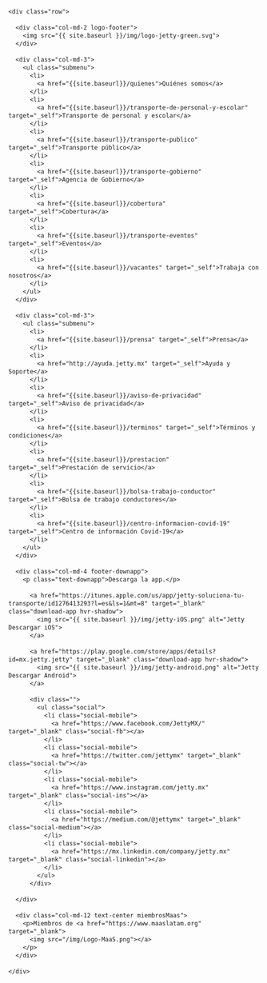 <div class="container-fluid footer">
  <div class="container">

    <div class="row">

      <div class="col-md-2 logo-footer">
        <img src="{{ site.baseurl }}/img/logo-jetty-green.svg">
      </div>

      <div class="col-md-3">
        <ul class="submenu">
          <li>
            <a href="{{site.baseurl}}/quienes">Quiénes somos</a>
          </li>
          <li>
            <a href="{{site.baseurl}}/transporte-de-personal-y-escolar" target="_self">Transporte de personal y escolar</a>
          </li>
          <li>
            <a href="{{site.baseurl}}/transporte-publico" target="_self">Transporte público</a>
          </li>
          <li>
            <a href="{{site.baseurl}}/transporte-gobierno" target="_self">Agencia de Gobierno</a>
          </li>
          <li>
            <a href="{{site.baseurl}}/cobertura" target="_self">Cobertura</a>
          </li>
          <li>
            <a href="{{site.baseurl}}/transporte-eventos" target="_self">Eventos</a>
          </li>
          <li>
            <a href="{{site.baseurl}}/vacantes" target="_self">Trabaja con nosotros</a>
          </li>
        </ul>
      </div>

      <div class="col-md-3">
        <ul class="submenu">
          <li>
            <a href="{{site.baseurl}}/prensa" target="_self">Prensa</a>
          </li>
          <li>
            <a href="http://ayuda.jetty.mx" target="_self">Ayuda y Soporte</a>
          </li>
          <li>
            <a href="{{site.baseurl}}/aviso-de-privacidad" target="_self">Aviso de privacidad</a>
          </li>
          <li>
            <a href="{{site.baseurl}}/terminos" target="_self">Términos y condiciones</a>
          </li>
          <li>
            <a href="{{site.baseurl}}/prestacion" target="_self">Prestación de servicio</a>
          </li>
          <li>
            <a href="{{site.baseurl}}/bolsa-trabajo-conductor" target="_self">Bolsa de trabajo conductores</a>
          </li>
          <li>
            <a href="{{site.baseurl}}/centro-informacion-covid-19" target="_self">Centro de información Covid-19</a>
          </li>
        </ul>
      </div>

      <div class="col-md-4 footer-downapp">
        <p class="text-downapp">Descarga la app.</p>

          <a href="https://itunes.apple.com/us/app/jetty-soluciona-tu-transporte/id1276413293?l=es&ls=1&mt=8" target="_blank" class="download-app hvr-shadow">
            <img src="{{ site.baseurl }}/img/jetty-iOS.png" alt="Jetty Descargar iOS">
          </a>

          <a href="https://play.google.com/store/apps/details?id=mx.jetty.jetty" target="_blank" class="download-app hvr-shadow">
            <img src="{{ site.baseurl }}/img/jetty-android.png" alt="Jetty Descargar Android">
          </a>

          <div class="">
            <ul class="social">
              <li class="social-mobile">
                <a href="https://www.facebook.com/JettyMX/" target="_blank" class="social-fb"></a>
              </li>
              <li class="social-mobile">
                <a href="https://twitter.com/jettymx" target="_blank" class="social-tw"></a>
              </li>
              <li class="social-mobile">
                <a href="https://www.instagram.com/jetty.mx" target="_blank" class="social-ins"></a>
              </li>
              <li class="social-mobile">
                <a href="https://medium.com/@jettymx" target="_blank" class="social-medium"></a>
              </li>
              <li class="social-mobile">
                <a href="https://mx.linkedin.com/company/jetty.mx" target="_blank" class="social-linkedin"></a>
              </li>
            </ul>
          </div>

      </div>

      <div class="col-md-12 text-center miembrosMaas">
        <p>Miembros de <a href="https://www.maaslatam.org" target="_blank">
          <img src="/img/Logo-MaaS.png"></a>
        </p>
      </div>

    </div>

  </div>
</div>
